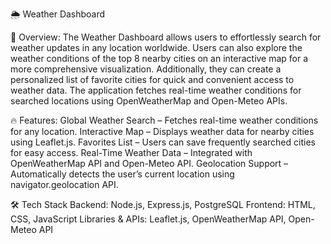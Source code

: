 🌦️ Weather Dashboard


🚀 Overview:
The Weather Dashboard allows users to effortlessly search for weather updates in any location worldwide. Users can also explore the weather conditions of the top 8 nearby cities on an interactive map for a more comprehensive visualization. Additionally, they can create a personalized list of favorite cities for quick and convenient access to weather data.
The application fetches real-time weather conditions for searched locations using OpenWeatherMap and Open-Meteo APIs.


🔥 Features:
Global Weather Search – Fetches real-time weather conditions for any location.
Interactive Map – Displays weather data for nearby cities using Leaflet.js.
Favorites List – Users can save frequently searched cities for easy access.
Real-Time Weather Data – Integrated with OpenWeatherMap API and Open-Meteo API.
Geolocation Support – Automatically detects the user’s current location using navigator.geolocation API.


🛠️ Tech Stack
Backend: Node.js, Express.js, PostgreSQL
Frontend: HTML, CSS, JavaScript
Libraries & APIs: Leaflet.js, OpenWeatherMap API, Open-Meteo API
